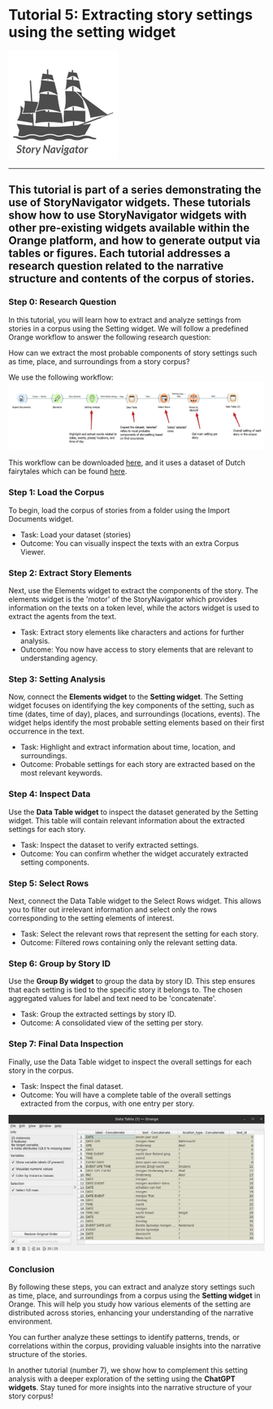 # Tutorial 5: Extracting story settings using the setting widget

![StoryNavigator Logo](../../doc/widgets/images/storynavigator_logo_small.png)

---
This tutorial is part of a series demonstrating the use of StoryNavigator widgets. These tutorials show how to use StoryNavigator widgets with other pre-existing widgets available within the Orange platform, and how to generate output via tables or figures. Each tutorial addresses a research question related to the narrative structure and contents of the corpus of stories.
---

### Step 0: Research Question
In this tutorial, you will learn how to extract and analyze settings from stories in a corpus using the Setting widget. We will follow a predefined Orange workflow to answer the following research question:

How can we extract the most probable components of story settings such as time, place, and surroundings from a story corpus?

We use the following workflow:
![Workflow](../../doc/widgets/images/setting_widget.png)

This workflow can be downloaded [here](https://github.com/navigating-stories/orange-story-navigator/tree/master/doc/widgets/workflows), and it uses a dataset of Dutch fairytales which can be found [here](https://github.com/navigating-stories/orange-story-navigator/tree/master/doc/widgets/fairytales/).

### Step 1: Load the Corpus
To begin, load the corpus of stories from a folder using the Import Documents widget.

- Task: Load your dataset (stories)
- Outcome: You can visually inspect the texts with an extra Corpus Viewer.

### Step 2: Extract Story Elements
Next, use the Elements widget to extract the components of the story. The elements widget is the 'motor' of the StoryNavigator which provides information on the texts on a token level, while the actors widget is used to extract the agents from the text.

- Task: Extract story elements like characters and actions for further analysis.
- Outcome: You now have access to story elements that are relevant to understanding agency.

### Step 3: Setting Analysis
Now, connect the **Elements widget** to the **Setting widget**. The Setting widget focuses on identifying the key components of the setting, such as time (dates, time of day), places, and surroundings (locations, events). The widget helps identify the most probable setting elements based on their first occurrence in the text.

- Task: Highlight and extract information about time, location, and surroundings.
- Outcome: Probable settings for each story are extracted based on the most relevant keywords.

### Step 4: Inspect Data
Use the **Data Table widget** to inspect the dataset generated by the Setting widget. This table will contain relevant information about the extracted settings for each story.

- Task: Inspect the dataset to verify extracted settings.
- Outcome: You can confirm whether the widget accurately extracted setting components.

### Step 5: Select Rows
Next, connect the Data Table widget to the Select Rows widget. This allows you to filter out irrelevant information and select only the rows corresponding to the setting elements of interest.

- Task: Select the relevant rows that represent the setting for each story.
- Outcome: Filtered rows containing only the relevant setting data.

### Step 6: Group by Story ID
Use the **Group By widget** to group the data by story ID. This step ensures that each setting is tied to the specific story it belongs to. The chosen aggregated values for label and text need to be 'concatenate'.

- Task: Group the extracted settings by story ID.
- Outcome: A consolidated view of the setting per story.

### Step 7: Final Data Inspection
Finally, use the Data Table widget to inspect the overall settings for each story in the corpus.

- Task: Inspect the final dataset.
- Outcome: You will have a complete table of the overall settings extracted from the corpus, with one entry per story.

![Workflow](../../doc/widgets/images/tutorial5-data-table.jpg)

### Conclusion
By following these steps, you can extract and analyze story settings such as time, place, and surroundings from a corpus using the **Setting widget** in Orange. This will help you study how various elements of the setting are distributed across stories, enhancing your understanding of the narrative environment. 

You can further analyze these settings to identify patterns, trends, or correlations within the corpus, providing valuable insights into the narrative structure of the stories.

In another tutorial (number 7), we show how to complement this setting analysis with a deeper exploration of the setting using the **ChatGPT widgets**. Stay tuned for more insights into the narrative structure of your story corpus! 